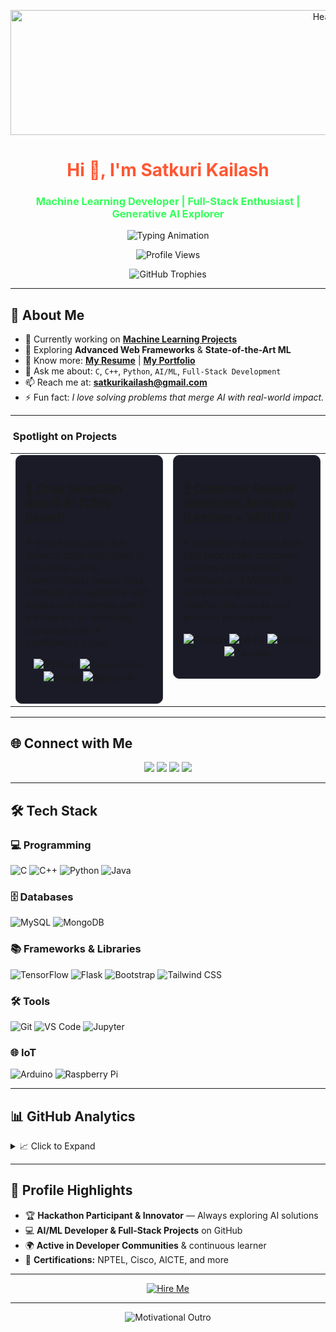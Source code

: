 <p align="center">
  <img src="https://i.giphy.com/media/V4NSR1NG2p0KeJJyr5/giphy.gif" alt="Header" width="1000" height="200"/>
</p>

<h1 align="center"> 
  <span style="color:#FF5733">Hi 👋, I'm Satkuri Kailash</span> 
</h1>
<h3 align="center"> 
  <span style="color:#33FF57">Machine Learning Developer | Full-Stack Enthusiast | Generative AI Explorer</span> 
</h3>

<p align="center">
  <img src="https://readme-typing-svg.herokuapp.com?font=Fira+Code&size=22&pause=1000&color=32CD32&center=true&vCenter=true&width=700&lines=Machine+Learning+Developer;AI/ML+Engineer;Full-Stack+Developer;Generative+AI+Enthusiast;Always+Learning+%26+Building" alt="Typing Animation" />
</p>

<p align="center">
  <img src="https://komarev.com/ghpvc/?username=kailashsatkuri-warangal&label=Profile%20Views&color=0e75b6&style=for-the-badge" alt="Profile Views"/>
</p>

<p align="center">
  <img src="https://github-profile-trophy.vercel.app/?username=kailashsatkuri-warangal&margin-w=5&no-bg=true&theme=nord" alt="GitHub Trophies"/>
</p>

---

## 🚀 About Me

- 🔭 Currently working on <a href="https://github.com/satkurikailash" target="_blank"><b>Machine Learning Projects</b></a>  
- 🌱 Exploring **Advanced Web Frameworks** & **State-of-the-Art ML**  
- 📄 Know more: <a href="https://drive.google.com/file/d/1c5MD1g6v2r6j_Y6Us1Hf4Y0rLyTPSygZ/view" target="_blank"><b>My Resume</b></a> | <a href="https://satkuri-kailash-portfolio.vercel.app/" target="_blank"><b>My Portfolio</b></a>  
- 💬 Ask me about: `C`, `C++`, `Python`, `AI/ML`, `Full-Stack Development`  
- 📫 Reach me at: **satkurikailash@gmail.com**  
- ⚡ Fun fact: _I love solving problems that merge AI with real-world impact._  

---
### ​ Spotlight on Projects

<table width="100%">
  <tr valign="top">
    <td width="50%">
      <div style="background-color: #1a1b27; border: 1px solid #30363d; padding: 15px; border-radius: 10px;">
        <h3>
          <a href="https://github.com/KailashSatkuri-warangal/crop-detection-guard-ai" target="_blank">
            🌱 Crop Detection Guard AI (CNN-based)
          </a>
        </h3>
        <p>A smart web app that detects crop infections in real-time using convolutional neural nets. Farmers can upload a leaf image and instantly see if it’s healthy or infected, complete with a confidence score.</p>
        <p align="center">
          <img src="https://img.shields.io/badge/Python-3776AB?style=for-the-badge&logo=python" alt="Python"/>
          <img src="https://img.shields.io/badge/TensorFlow-FF6F00?style=for-the-badge&logo=tensorflow" alt="TensorFlow"/>
          <img src="https://img.shields.io/badge/Keras-D00000?style=for-the-badge&logo=keras" alt="Keras"/>
          <img src="https://img.shields.io/badge/Streamlit-FF4B4B?style=for-the-badge&logo=streamlit" alt="Streamlit"/>
        </p>
      </div>
    </td>
    <td width="50%">
      <div style="background-color: #1a1b27; border: 1px solid #30363d; padding: 15px; border-radius: 10px;">
        <h3>
          <a href="https://github.com/KailashSatkuri-warangal/Customer_entiment-Analysis" target="_blank">
            💬 Customer Review Sentiment Analysis (Lexicon + VADER)
          </a>
        </h3>
        <p>A sentiment analysis tool that processes customer reviews using lexical methods and VADER to extract insights on satisfaction trends and product perception.</p>
        <p align="center">
          <img src="https://img.shields.io/badge/Python-3776AB?style=for-the-badge&logo=python" alt="Python"/>
          <img src="https://img.shields.io/badge/NLTK-3776AB?style=for-the-badge&logo=nltk" alt="NLTK"/>
          <img src="https://img.shields.io/badge/VADER-FFD43B?style=for-the-badge&logo=python&logoColor=black" alt="VADER"/>
          <img src="https://img.shields.io/badge/Pandas-150458?style=for-the-badge&logo=pandas" alt="Pandas"/>
        </p>
      </div>
    </td>
  </tr>
</table>

---

## 🌐 Connect with Me

<p align="center">
  <a href="https://www.linkedin.com/in/satkuri-kailash/" target="_blank"><img src="https://img.shields.io/badge/LinkedIn-0A66C2?style=for-the-badge&logo=linkedin&logoColor=white"/></a>
  <a href="https://github.com/KailashSatkuri-warangal" target="_blank"><img src="https://img.shields.io/badge/GitHub-181717?style=for-the-badge&logo=github&logoColor=white"/></a>
  <a href="https://leetcode.com/u/satkuri_Kailash/" target="_blank"><img src="https://img.shields.io/badge/LeetCode-FFA116?style=for-the-badge&logo=leetcode&logoColor=black"/></a>
  <a href="https://www.hackerrank.com/profile/2203a52174" target="_blank"><img src="https://img.shields.io/badge/HackerRank-2EC866?style=for-the-badge&logo=hackerrank&logoColor=white"/></a>
</p>

---

## 🛠️ Tech Stack

### 💻 Programming
![C](https://img.shields.io/badge/C-00599C?style=for-the-badge&logo=c)
![C++](https://img.shields.io/badge/C++-00599C?style=for-the-badge&logo=c%2B%2B)
![Python](https://img.shields.io/badge/Python-3776AB?style=for-the-badge&logo=python)
![Java](https://img.shields.io/badge/Java-007396?style=for-the-badge&logo=openjdk)

### 🗄️ Databases
![MySQL](https://img.shields.io/badge/MySQL-4479A1?style=for-the-badge&logo=mysql)
![MongoDB](https://img.shields.io/badge/MongoDB-47A248?style=for-the-badge&logo=mongodb)

### 📚 Frameworks & Libraries
![TensorFlow](https://img.shields.io/badge/TensorFlow-FF6F00?style=for-the-badge&logo=tensorflow)
![Flask](https://img.shields.io/badge/Flask-000000?style=for-the-badge&logo=flask)
![Bootstrap](https://img.shields.io/badge/Bootstrap-7952B3?style=for-the-badge&logo=bootstrap)
![Tailwind CSS](https://img.shields.io/badge/TailwindCSS-38B2AC?style=for-the-badge&logo=tailwind-css)

### 🛠️ Tools
![Git](https://img.shields.io/badge/Git-F05032?style=for-the-badge&logo=git)
![VS Code](https://img.shields.io/badge/VS%20Code-007ACC?style=for-the-badge&logo=visual-studio-code)
![Jupyter](https://img.shields.io/badge/Jupyter-F37626?style=for-the-badge&logo=jupyter)

### 🌐 IoT
![Arduino](https://img.shields.io/badge/Arduino-00979D?style=for-the-badge&logo=arduino)
![Raspberry Pi](https://img.shields.io/badge/RaspberryPi-C51A4A?style=for-the-badge&logo=raspberry-pi)

---

## 📊 GitHub Analytics

<details>
<summary>📈 Click to Expand</summary>

<p align="center">
  <img src="https://github-readme-stats.vercel.app/api?username=KailashSatkuri-warangal&show_icons=true&theme=tokyonight&hide_border=true&count_private=true" width="48%"/>
  <img src="https://github-readme-stats.vercel.app/api/top-langs/?username=KailashSatkuri-warangal&layout=compact&theme=tokyonight&hide_border=true" width="48%"/>
</p>

<p align="center">
  <img src="https://streak-stats.demolab.com?user=KailashSatkuri-warangal&theme=tokyonight&hide_border=true" width="60%"/>
</p>

<p align="center">
  <img src="https://github-readme-activity-graph.vercel.app/graph?username=KailashSatkuri-warangal&theme=react-dark&hide_border=true&area=true" width="95%"/>
</p>

</details>

---

## 🎯 Profile Highlights

- 🏆 **Hackathon Participant & Innovator** — Always exploring AI solutions  
- 💻 **AI/ML Developer & Full-Stack Projects** on GitHub  
- 🌍 **Active in Developer Communities** & continuous learner  
- 📜 **Certifications:** NPTEL, Cisco, AICTE, and more  

---

<p align="center">
  <a href="mailto:satkurikailash@gmail.com" target="_blank">
    <img src="https://readme-typing-svg.herokuapp.com?font=Fira+Code&size=22&pause=1000&color=FFA500&center=true&vCenter=true&width=700&lines=Looking+for+Internships;Open+to+Full-Time+Opportunities!" alt="Hire Me"/>
  </a>
</p>

---

<p align="center">
  <img src="https://readme-typing-svg.herokuapp.com?font=Fira+Code&size=22&pause=1000&color=00FF7F&center=true&vCenter=true&width=700&lines=🚀+Stay+Curious;💡+Keep+Building;🌍+Dream+Big" alt="Motivational Outro"/>
</p>
